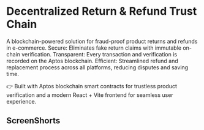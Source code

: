 # Decentralized Return & Refund Trust Chain

A blockchain-powered solution for fraud-proof product returns and refunds in e-commerce.
Secure: Eliminates fake return claims with immutable on-chain verification.
Transparent: Every transaction and verification is recorded on the Aptos blockchain.
Efficient: Streamlined refund and replacement process across all platforms, reducing disputes and saving time.

👉 Built with Aptos blockchain smart contracts for trustless product verification and a modern React + Vite frontend for seamless user experience.

## ScreenShorts


